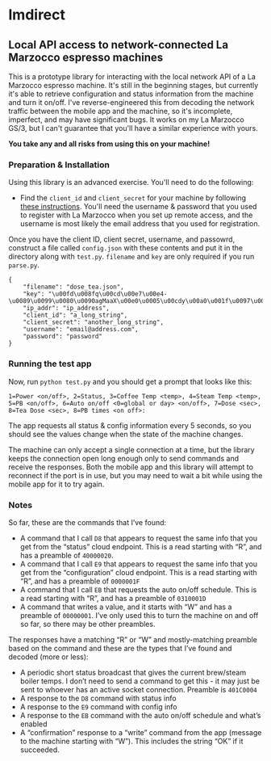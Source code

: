 # lmdirect
## Local API access to network-connected La Marzocco espresso machines

This is a prototype library for interacting with the local network API of a La Marzocco espresso machine.  It's still in the beginning stages, but currently it's able to retrieve configuration and status information from the machine and turn it on/off.  I've reverse-engineered this from decoding the network traffic between the mobile app and the machine, so it's incomplete, imperfect, and may have significant bugs.  It works on my La Marzocco GS/3, but I can't guarantee that you'll have a similar experience with yours.

**You take any and all risks from using this on your machine!**

### Preparation & Installation

Using this library is an advanced exercise.  You'll need to do the following:
* Find the `client_id` and `client_secret` for your machine by following [these instructions](https://github.com/rccoleman/lmdirect/blob/master/Credentials.md).  You'll need the username & password that you used to register with La Marzocco when you set up remote access, and the username is most likely the email address that you used for registration.

Once you have the client ID, client secret, username, and passowrd, construct a file called `config.json` with these contents and put it in the directory along with `test.py`. `filename` and `key` are only required if you run `parse.py`.

```
{
    "filename": "dose_tea.json",
    "key": "\u00fd\u008fq\u00cd\u00e7\u00e4-\u0089\u0099\u0080\u0090agMaaX\u00e0\u0005\u00cdy\u00a0\u001f\u0097\u00db\u00eb\u009d\u00fb\u00cd\u00a4Y\u00bd",
    "ip_addr": "ip_address",
    "client_id": "a_long_string",
    "client_secret": "another_long_string",
    "username": "email@address.com",
    "password": "password"
}
```

### Running the test app

Now, run `python test.py` and you should get a prompt that looks like this:

`1=Power <on/off>, 2=Status, 3=Coffee Temp <temp>, 4=Steam Temp <temp>, 5=PB <on/off>, 6=Auto on/off <0=global or day> <on/off>, 7=Dose <sec>, 8=Tea Dose <sec>, 8=PB times <on off>:`

The app requests all status & config information every 5 seconds, so you should see the values change when the state of the machine changes.

The machine can only accept a single connection at a time, but the library keeps the connection open long enough only to send commands and receive the responses.  Both the mobile app and this library will attempt to reconnect if the port is in use, but you may need to wait a bit while using the mobile app for it to try again.

### Notes

So far, these are the commands that I’ve found:

* A command that I call `D8` that appears to request the same info that you get from the “status” cloud endpoint. This is a read starting with “R”, and has a preamble of `40000020`.
* A command that I call `E9` that appears to request the same info that you get from the “configuration” cloud endpoint. This is a read starting with “R”, and has a preamble of `0000001F`
* A command that I call `EB` that requests the auto on/off schedule. This is a read starting with “R”, and has a preamble of `0310001D`
* A command that writes a value, and it starts with “W” and has a preamble of `00000001`. I’ve only used this to turn the machine on and off so far, so there may be other preambles.

The responses have a matching “R” or “W” and mostly-matching preamble based on the command and these are the types that I’ve found and decoded (more or less):

* A periodic short status broadcast that gives the current brew/steam boiler temps. I don’t need to send a command to get this - it may just be sent to whoever has an active socket connection. Preamble is `401C0004`
* A response to the `D8` command with status info
* A response to the `E9` command with config info
* A response to the `EB` command with the auto on/off schedule and what’s enabled
* A “confirmation” response to a “write” command from the app (message to the machine starting with “W”). This includes the string “OK” if it succeeded.
